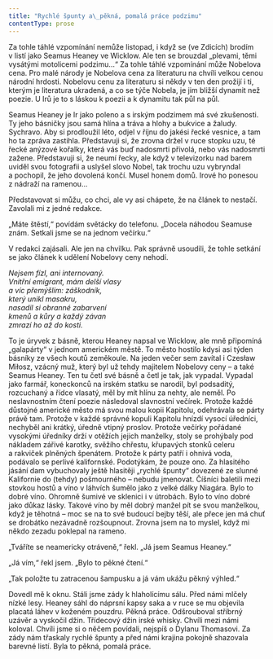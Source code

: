 ```yaml
---
title: "Rychlé špunty a\_pěkná, pomalá práce podzimu"
contentType: prose
---
```


<section>

Za tohle táhlé vzpomínání nemůže listopad, i když se (ve Zdicích) brodím v listí jako Seamus Heaney ve Wicklow. Ale ten se brouzdal „plevami, těmi vysátými motolicemi podzimu…“ Za tohle táhlé vzpomínání může Nobelova cena. Pro malé národy je Nobelova cena za literaturu na chvíli velkou cenou národní hrdosti. Nobelovu cenu za literaturu si někdy v ten den prožijí i ti, kterým je literatura ukradená, a co se týče Nobela, je jim bližší dynamit než poezie. U Irů je to s láskou k poezii a k dynamitu tak půl na půl.

Seamus Heaney je Ir jako poleno a s irským podzimem má své zkušenosti. Ty jeho básničky jsou samá hlína a tráva a hlohy a buk­vice a žaludy. Sychravo. Aby si prodloužil léto, odjel v říjnu do jakési řecké vesnice, a tam ho ta zpráva zastihla. Představuji si, že zrovna držel v ruce stopku uzu, té řecké anýzové kořalky, která vás buď nadosmrti přivolá, nebo vás nadosmrti zažene. Představuji si, že neumí řecky, ale když v televizorku nad barem uviděl svou fotografii a uslyšel slovo Nobel, tak trochu uzu vybryndal a pochopil, že jeho dovolená končí. Musel honem domů. Irové ho ponesou z nádraží na ramenou…

Představovat si můžu, co chci, ale vy asi chápete, že na článek to nestačí. Zavolali mi z jedné redakce.

„Máte štěstí,“ povídám světácky do telefonu. „Docela náhodou Seamuse znám. Setkali jsme se na jednom večírku.“

V redakci zajásali. Ale jen na chvilku. Pak správně usoudili, že tohle setkání se jako článek k udělení Nobelovy ceny nehodí.

_Nejsem fízl, ani internovaný.  
Vnitřní emigrant, mám delší vlasy  
a víc přemýšlím: záškodník,  
který unikl masakru,  
nasadil si obranné zabarvení  
kmenů a kůry a každý závan  
zmrazí ho až do kosti._

To je úryvek z básně, kterou Heaney napsal ve Wicklow, ale mně připomíná „galapárty“ v jednom americkém městě. To město hostilo kdysi asi týden básníky ze všech koutů zeměkoule. Na jeden večer sem zavítal i Czesław Miłosz, vzácný muž, který byl už tehdy majitelem Nobelovy ceny – a také Seamus Heaney. Ten tu četl své básně a četl je tak, jak vypadal. Vypadal jako farmář, koneckonců na irském statku se narodil, byl podsaditý, rozcuchaný a řídce vlasatý, měl by mít hlínu za nehty, ale neměl. Po neslavnostním čtení poezie následoval slavnostní večírek. Protože každé důstojné americké město má svou malou kopii Kapitolu, odehrávala se párty právě tam. Protože v každé správné kopuli Kapitolu hnízdí vysocí úředníci, nechyběl ani krátký, úředně vtipný proslov. Protože večírky pořádané vysokými úředníky drží v otěžích jejich manželky, stoly se prohýbaly pod nákladem zářivé karotky, svěžího chřestu, křupavých stonků celeru a rakviček plněných špenátem. Protože k párty patří i ohnivá voda, podávalo se perlivé kalifornské. Podotýkám, že pouze ono. Za hlasitého jásání dam vybuchovaly ještě hlasitěji „rychlé špunty“ dovezené ze slunné Kalifornie do (tehdy) pošmourného – nebudu jmenovat. Číšníci baletili mezi stovkou hostů a víno v láhvích šumělo jako z velké dálky Niagára. Bylo to dobré víno. Ohromně šumivé ve sklenici i v útrobách. Bylo to víno dobré jako důkaz lásky. Takové víno by měl dobrý manžel pít se svou manželkou, když je těhotná – moc se na to své budoucí bejby těší, ale přece jen má chuť se drobátko nezávadně rozšoupnout. Zrovna jsem na to myslel, když mi někdo zezadu poklepal na rameno.

„Tváříte se neamericky otráveně,“ řekl. „Já jsem Seamus Heaney.“

„Já vím,“ řekl jsem. „Bylo to pěkné čtení.“

„Tak položte tu zatracenou šampusku a já vám ukážu pěkný výhled.“

Dovedl mě k oknu. Stáli jsme zády k hlaholícímu sálu. Před námi mlčely nízké lesy. Heaney sáhl do náprsní kapsy saka a v ruce se mu objevila placatá láhev v koženém pouzdru. Pěkná práce. Odšrouboval stříbrný uzávěr a vyskočil džin. Třídecový džin irské whisky. Chvíli mezi námi koloval. Chvíli jsme si o něčem povídali, nejspíš o Dylanu Thomasovi. Za zády nám třaskaly rychlé špunty a před námi krajina pokojně shazovala barevné listí. Byla to pěkná, pomalá práce.

</section>
